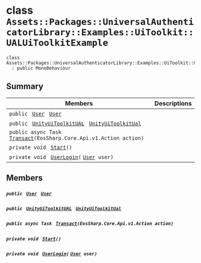 # class `Assets::Packages::UniversalAuthenticatorLibrary::Examples::UiToolkit::UALUiToolkitExample` 

```
class Assets::Packages::UniversalAuthenticatorLibrary::Examples::UiToolkit::UALUiToolkitExample
  : public MonoBehaviour
```

## Summary

 Members                                | Descriptions                                
----------------------------------------|---------------------------------------------
`public ` [`User`](User.md)` ` [`User`](#class_assets_1_1_packages_1_1_universal_authenticator_library_1_1_examples_1_1_ui_toolkit_1_1_u_a_l_ui_toolkit_example_1a1bc85edb00c515f44011ae20a3639468) | 
`public ` [`UnityUiToolkitUAL`](Assets--Packages--UniversalAuthenticatorLibrary--Src--UiToolkit--UnityUiToolkitUAL.md)` ` [`UnityUiToolkitUal`](#class_assets_1_1_packages_1_1_universal_authenticator_library_1_1_examples_1_1_ui_toolkit_1_1_u_a_l_ui_toolkit_example_1af5bc12e2823dcc1ed400e23e66978326) | 
`public async Task ` [`Transact`](#class_assets_1_1_packages_1_1_universal_authenticator_library_1_1_examples_1_1_ui_toolkit_1_1_u_a_l_ui_toolkit_example_1a8dd5828de74ec702b773f3f0db96ce3e)`(EosSharp.Core.Api.v1.Action action)` | 
`private void ` [`Start`](#class_assets_1_1_packages_1_1_universal_authenticator_library_1_1_examples_1_1_ui_toolkit_1_1_u_a_l_ui_toolkit_example_1a07aaf1227e4d645f15e0a964f54ef291)`()` | 
`private void ` [`UserLogin`](#class_assets_1_1_packages_1_1_universal_authenticator_library_1_1_examples_1_1_ui_toolkit_1_1_u_a_l_ui_toolkit_example_1a9f8e8546f49909ea6cb0538d5fb1f14a)`(` [`User`](User.md)` user)` | 

## Members

##### `public ` [`User`](User.md)` ` [`User`](#class_assets_1_1_packages_1_1_universal_authenticator_library_1_1_examples_1_1_ui_toolkit_1_1_u_a_l_ui_toolkit_example_1a1bc85edb00c515f44011ae20a3639468) 

##### `public ` [`UnityUiToolkitUAL`](Assets--Packages--UniversalAuthenticatorLibrary--Src--UiToolkit--UnityUiToolkitUAL.md)` ` [`UnityUiToolkitUal`](#class_assets_1_1_packages_1_1_universal_authenticator_library_1_1_examples_1_1_ui_toolkit_1_1_u_a_l_ui_toolkit_example_1af5bc12e2823dcc1ed400e23e66978326) 

##### `public async Task ` [`Transact`](#class_assets_1_1_packages_1_1_universal_authenticator_library_1_1_examples_1_1_ui_toolkit_1_1_u_a_l_ui_toolkit_example_1a8dd5828de74ec702b773f3f0db96ce3e)`(EosSharp.Core.Api.v1.Action action)` 

##### `private void ` [`Start`](#class_assets_1_1_packages_1_1_universal_authenticator_library_1_1_examples_1_1_ui_toolkit_1_1_u_a_l_ui_toolkit_example_1a07aaf1227e4d645f15e0a964f54ef291)`()` 

##### `private void ` [`UserLogin`](#class_assets_1_1_packages_1_1_universal_authenticator_library_1_1_examples_1_1_ui_toolkit_1_1_u_a_l_ui_toolkit_example_1a9f8e8546f49909ea6cb0538d5fb1f14a)`(` [`User`](User.md)` user)` 

